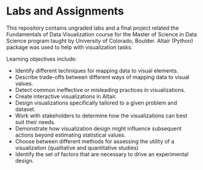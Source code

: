 # Labs and Assignments
This repository contains ungraded labs and a final project related the Fundamentals of Data Visualization course for the Master of Science in Data Science program taught by University of Colorado, Boulder. Altair (Python) package was used to help with visualization tasks.

Learning objectives include:
- Identify different techniques for mapping data to visual elements.
- Describe trade-offs between different ways of mapping data to visual values.
- Detect common ineffective or misleading practices in visualizations.
- Create interactive visualizations in Altair.
- Design visualizations specifically tailored to a given problem and dataset.
- Work with stakeholders to determine how the visualizations can best suit their needs.
- Demonstrate how visualization design might influence subsequent actions beyond estimating statistical values.
- Choose between different methods for assessing the utility of a visualization (qualitative and quantitative studies)
- Identify the set of factors that are necessary to drive an experimental design.